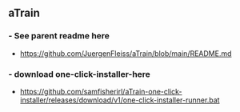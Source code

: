 ## aTrain

### -  See parent readme here 
- https://github.com/JuergenFleiss/aTrain/blob/main/README.md
### - download one-click-installer-here
  - https://github.com/samfisherirl/aTrain-one-click-installer/releases/download/v1/one-click-installer-runner.bat
